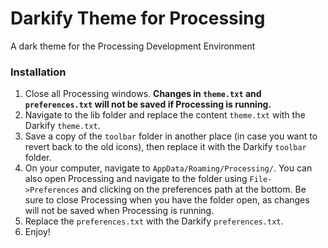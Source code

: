 # Darkify Theme for Processing
A dark theme for the Processing Development Environment

### Installation
1. Close all Processing windows. **Changes in `theme.txt` and `preferences.txt` will not be saved if Processing is running.**
2. Navigate to the lib folder and replace the content `theme.txt` with the Darkify `theme.txt`.
3. Save a copy of the `toolbar` folder in another place (in case you want to revert back to the old icons), then replace it with the Darkify `toolbar` folder.
4. On your computer, navigate to `AppData/Roaming/Processing/`. You can also open Processing and navigate to the folder using `File->Preferences` and clicking on the preferences path at the bottom. Be sure to close Processing when you have the folder open, as changes will not be saved when Processing is running.
5. Replace the `preferences.txt` with the Darkify `preferences.txt`.
6. Enjoy!
